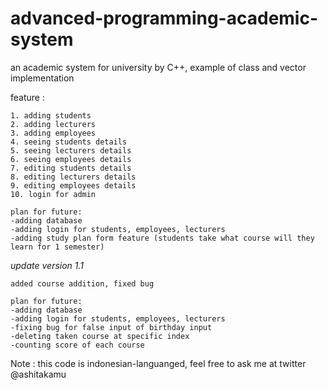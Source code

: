# advanced-programming-academic-system
an academic system for university by C++, example of class and vector implementation

feature :
```
1. adding students
2. adding lecturers
3. adding employees
4. seeing students details
5. seeing lecturers details
6. seeing employees details
7. editing students details
8. editing lecturers details
9. editing employees details
10. login for admin

plan for future:
-adding database
-adding login for students, employees, lecturers
-adding study plan form feature (students take what course will they learn for 1 semester) 
```

*update version 1.1*

```
added course addition, fixed bug

plan for future:
-adding database
-adding login for students, employees, lecturers
-fixing bug for false input of birthday input
-deleting taken course at specific index
-counting score of each course
```

Note : this code is indonesian-languanged, feel free to ask me at twitter @ashitakamu 

